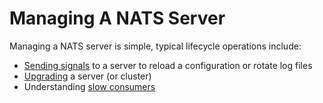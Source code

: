 # Managing A NATS Server

Managing a NATS server is simple, typical lifecycle operations include:

* [Sending signals](signals.md) to a server to reload a configuration or rotate log files
* [Upgrading](upgrading_cluster.md) a server \(or cluster\)
* Understanding [slow consumers](slow_consumers.md)

